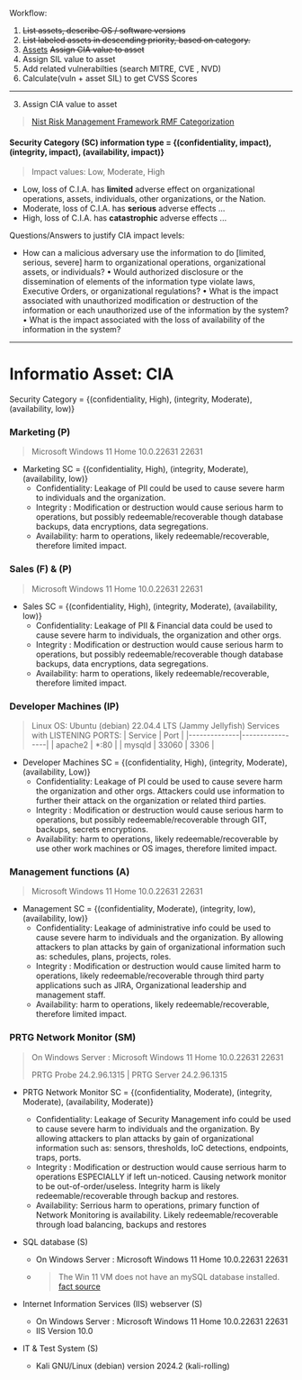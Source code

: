 Workflow:
1. ~~List assets, describe OS / software versions~~
2. ~~List labeled assets in descending priority, based on category.~~
3. [Assets](#assets) ~~Assign CIA value to asset~~
4. Assign SIL value to asset
5. Add related vulnerabilties (search MITRE, CVE , NVD)
6. Calculate(vuln + asset SIL) to get CVSS Scores
___
3. Assign CIA value to asset
> [Nist Risk Management Framework RMF Categorization](https://csrc.nist.gov/Projects/risk-management/about-rmf/categorize-step)
#### Security Category (SC) information type = {(confidentiality, impact), (integrity, impact), (availability, impact)}
> Impact values: Low, Moderate, High

- Low, loss of C.I.A. has **limited** adverse effect on organizational operations, assets, individuals, other organizations, or the Nation.
- Moderate, loss of C.I.A. has **serious** adverse effects ...
- High, loss of C.I.A. has **catastrophic** adverse effects ...

Questions/Answers to justify CIA impact levels:
- How can a malicious adversary use the information to do [limited, serious, severe] harm to organizational operations, organizational assets, or individuals?
• Would authorized disclosure or the dissemination of elements of the information type violate laws, Executive Orders, or organizational regulations?
• What is the impact associated with unauthorized modification or destruction of the information or each unauthorized use of the information by the system?
• What is the impact associated with the loss of availability of the information in the system?
___

# Informatio Asset: CIA
Security Category = {(confidentiality, High), (integrity, Moderate), (availability, low)}

### Marketing (P)
> Microsoft Windows 11 Home 10.0.22631 22631
- Marketing SC = {(confidentiality, High), (integrity, Moderate), (availability, low)}
  - Confidentiality: Leakage of PII could be used to cause severe harm to individuals and the organization.
  - Integrity : Modification or destruction would cause serious harm to operations, but possibly redeemable/recoverable though database backups, data encryptions, data segregations.
  - Availability: harm to operations, likely redeemable/recoverable, therefore limited impact.


### Sales (F) & (P)
> Microsoft Windows 11 Home 10.0.22631 22631
- Sales SC = {(confidentiality, High), (integrity, Moderate), (availability, low)}
  - Confidentiality: Leakage of PII & Financial data could be used to cause severe harm to individuals, the organization and other orgs.
  - Integrity : Modification or destruction would cause serious harm to operations, but possibly redeemable/recoverable though database backups, data encryptions, data segregations.
  - Availability: harm to operations, likely redeemable/recoverable, therefore limited impact.


### Developer Machines (IP)
> Linux OS: Ubuntu (debian) 22.04.4 LTS (Jammy Jellyfish)
> Services with LISTENING PORTS:
> | Service      | Port            |
> |--------------|-----------------|
> | apache2      | *:80            |
> | mysqld       | 33060 \| 3306    |

- Developer Machines SC = {(confidentiality, High), (integrity, Moderate), (availability, Low)}
  - Confidentiality: Leakage of PI could be used to cause severe harm the organization and other orgs. Attackers could use information to further their attack on the organization or related third parties.
  - Integrity : Modification or destruction would cause serious harm to operations, but possibly redeemable/recoverable through GIT, backups, secrets encryptions.
  - Availability: harm to operations, likely redeemable/recoverable by use other work machines or OS images, therefore limited impact.


### Management functions (A)
> Microsoft Windows 11 Home 10.0.22631 22631
- Management SC = {(confidentiality, Moderate), (integrity, low), (availability, low)}
  - Confidentiality: Leakage of administrative info could be used to cause severe harm to individuals and the organization. By allowing attackers to plan attacks by gain of organizational information such as: schedules, plans, projects, roles.
  - Integrity : Modification or destruction would cause limited harm to operations, likely redeemable/recoverable through third party applications such as JIRA, Organizational leadership and management staff.
  - Availability: harm to operations, likely redeemable/recoverable, therefore limited impact.


### PRTG Network Monitor (SM)
> On Windows Server : Microsoft Windows 11 Home 10.0.22631 22631
> 
> PRTG Probe 24.2.96.1315 | PRTG Server 24.2.96.1315
- PRTG Network Monitor SC = {(confidentiality, Moderate), (integrity, Moderate), (availability, Moderate)}
  - Confidentiality: Leakage of Security Management info could be used to cause severe harm to individuals and the organization. By allowing attackers to plan attacks by gain of organizational information such as: sensors, thresholds, IoC detections, endpoints, traps, ports.
  - Integrity : Modification or destruction would cause serrious harm to operations ESPECIALLY if left un-noticed. Causing network monitor to be out-of-order/useless. Integrity harm is likely redeemable/recoverable through backup and restores.
  - Availability: Serrious harm to operations, primary function of Network Monitoring is availability. Likely redeemable/recoverable through load balancing, backups and restores

- SQL database (S)
  - On Windows Server : Microsoft Windows 11 Home 10.0.22631 22631
  - > The Win 11 VM does not have an mySQL database installed. [fact source](https://github.com/FredericGariepy/LighthouseLabs/edit/main/PKM/W2/D5/project/%5BSTEP%201%5D.md)

- Internet Information Services (IIS) webserver (S)
  - On Windows Server : Microsoft Windows 11 Home 10.0.22631 22631
  - IIS Version 10.0

- IT & Test System (S)
  - Kali GNU/Linux (debian) version 2024.2 (kali-rolling)
